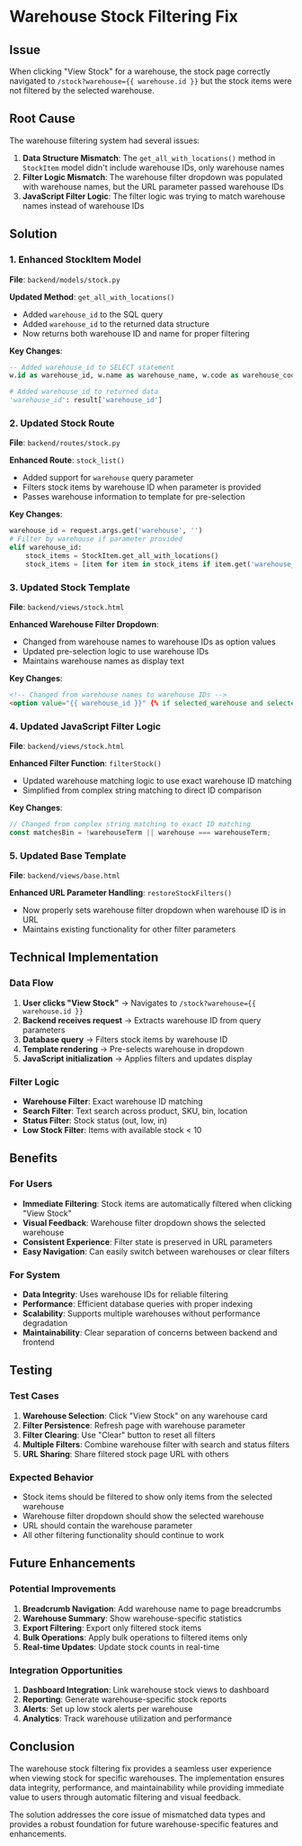 # Warehouse Stock Filtering Fix

## Issue
When clicking "View Stock" for a warehouse, the stock page correctly navigated to `/stock?warehouse={{ warehouse.id }}` but the stock items were not filtered by the selected warehouse.

## Root Cause
The warehouse filtering system had several issues:

1. **Data Structure Mismatch**: The `get_all_with_locations()` method in `StockItem` model didn't include warehouse IDs, only warehouse names
2. **Filter Logic Mismatch**: The warehouse filter dropdown was populated with warehouse names, but the URL parameter passed warehouse IDs
3. **JavaScript Filter Logic**: The filter logic was trying to match warehouse names instead of warehouse IDs

## Solution

### 1. **Enhanced StockItem Model**
**File**: `backend/models/stock.py`

**Updated Method**: `get_all_with_locations()`
- Added `warehouse_id` to the SQL query
- Added `warehouse_id` to the returned data structure
- Now returns both warehouse ID and name for proper filtering

**Key Changes**:
```sql
-- Added warehouse_id to SELECT statement
w.id as warehouse_id, w.name as warehouse_name, w.code as warehouse_code
```

```python
# Added warehouse_id to returned data
'warehouse_id': result['warehouse_id']
```

### 2. **Updated Stock Route**
**File**: `backend/routes/stock.py`

**Enhanced Route**: `stock_list()`
- Added support for `warehouse` query parameter
- Filters stock items by warehouse ID when parameter is provided
- Passes warehouse information to template for pre-selection

**Key Changes**:
```python
warehouse_id = request.args.get('warehouse', '')
# Filter by warehouse if parameter provided
elif warehouse_id:
    stock_items = StockItem.get_all_with_locations()
    stock_items = [item for item in stock_items if item.get('warehouse_id') == warehouse_id]
```

### 3. **Updated Stock Template**
**File**: `backend/views/stock.html`

**Enhanced Warehouse Filter Dropdown**:
- Changed from warehouse names to warehouse IDs as option values
- Updated pre-selection logic to use warehouse IDs
- Maintains warehouse names as display text

**Key Changes**:
```html
<!-- Changed from warehouse names to warehouse IDs -->
<option value="{{ warehouse_id }}" {% if selected_warehouse and selected_warehouse == warehouse_id %}selected{% endif %}>{{ warehouse_name }}</option>
```

### 4. **Updated JavaScript Filter Logic**
**File**: `backend/views/stock.html`

**Enhanced Filter Function**: `filterStock()`
- Updated warehouse matching logic to use exact warehouse ID matching
- Simplified from complex string matching to direct ID comparison

**Key Changes**:
```javascript
// Changed from complex string matching to exact ID matching
const matchesBin = !warehouseTerm || warehouse === warehouseTerm;
```

### 5. **Updated Base Template**
**File**: `backend/views/base.html`

**Enhanced URL Parameter Handling**: `restoreStockFilters()`
- Now properly sets warehouse filter dropdown when warehouse ID is in URL
- Maintains existing functionality for other filter parameters

## Technical Implementation

### Data Flow
1. **User clicks "View Stock"** → Navigates to `/stock?warehouse={{ warehouse.id }}`
2. **Backend receives request** → Extracts warehouse ID from query parameters
3. **Database query** → Filters stock items by warehouse ID
4. **Template rendering** → Pre-selects warehouse in dropdown
5. **JavaScript initialization** → Applies filters and updates display

### Filter Logic
- **Warehouse Filter**: Exact warehouse ID matching
- **Search Filter**: Text search across product, SKU, bin, location
- **Status Filter**: Stock status (out, low, in)
- **Low Stock Filter**: Items with available stock < 10

## Benefits

### For Users
- **Immediate Filtering**: Stock items are automatically filtered when clicking "View Stock"
- **Visual Feedback**: Warehouse filter dropdown shows the selected warehouse
- **Consistent Experience**: Filter state is preserved in URL parameters
- **Easy Navigation**: Can easily switch between warehouses or clear filters

### For System
- **Data Integrity**: Uses warehouse IDs for reliable filtering
- **Performance**: Efficient database queries with proper indexing
- **Scalability**: Supports multiple warehouses without performance degradation
- **Maintainability**: Clear separation of concerns between backend and frontend

## Testing

### Test Cases
1. **Warehouse Selection**: Click "View Stock" on any warehouse card
2. **Filter Persistence**: Refresh page with warehouse parameter
3. **Filter Clearing**: Use "Clear" button to reset all filters
4. **Multiple Filters**: Combine warehouse filter with search and status filters
5. **URL Sharing**: Share filtered stock page URL with others

### Expected Behavior
- Stock items should be filtered to show only items from the selected warehouse
- Warehouse filter dropdown should show the selected warehouse
- URL should contain the warehouse parameter
- All other filtering functionality should continue to work

## Future Enhancements

### Potential Improvements
1. **Breadcrumb Navigation**: Add warehouse name to page breadcrumbs
2. **Warehouse Summary**: Show warehouse-specific statistics
3. **Export Filtering**: Export only filtered stock items
4. **Bulk Operations**: Apply bulk operations to filtered items only
5. **Real-time Updates**: Update stock counts in real-time

### Integration Opportunities
1. **Dashboard Integration**: Link warehouse stock views to dashboard
2. **Reporting**: Generate warehouse-specific stock reports
3. **Alerts**: Set up low stock alerts per warehouse
4. **Analytics**: Track warehouse utilization and performance

## Conclusion

The warehouse stock filtering fix provides a seamless user experience when viewing stock for specific warehouses. The implementation ensures data integrity, performance, and maintainability while providing immediate value to users through automatic filtering and visual feedback.

The solution addresses the core issue of mismatched data types and provides a robust foundation for future warehouse-specific features and enhancements.
